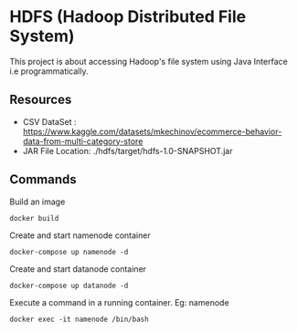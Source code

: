 # HDFS (Hadoop Distributed File System)

This project is about accessing Hadoop's file system using Java Interface i.e programmatically. 


## Resources
* CSV DataSet : https://www.kaggle.com/datasets/mkechinov/ecommerce-behavior-data-from-multi-category-store
* JAR File Location: ./hdfs/target/hdfs-1.0-SNAPSHOT.jar

## Commands
Build an image
```
docker build
```

Create and start namenode container
```
docker-compose up namenode -d
```


Create and start datanode container
```
docker-compose up datanode -d
```

Execute a command in a running container. Eg: namenode
```
docker exec -it namenode /bin/bash
```
